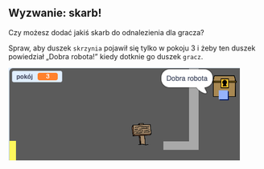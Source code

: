 ## Wyzwanie: skarb!

Czy możesz dodać jakiś skarb do odnalezienia dla gracza?

Spraw, aby duszek `skrzynia` pojawił się tylko w pokoju 3 i żeby ten duszek powiedział „Dobra robota!” kiedy dotknie go duszek `gracz`.

![zrzut ekranu](images/world-treasure.png)
